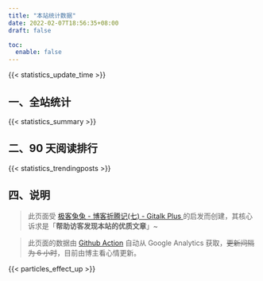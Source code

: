 ```yaml
---
title: "本站统计数据"
date: 2022-02-07T18:56:35+08:00
draft: false

toc:
  enable: false
---
```


{{< statistics_update_time  >}}

## 一、全站统计

{{< statistics_summary  >}}

## 二、90 天阅读排行

{{< statistics_trendingposts  >}}

<!--

由于主题异步加载的原因，此处的 echarts 图表无法正常显示，暂时注释掉。

## 三、文章发布周期与数量统计


{{< echarts >}}

{{< statistics_echart_posts_count >}}

{{< /echarts >}}

-->

## 四、说明

>此页面受 [极客兔兔 - 博客折腾记(七) - Gitalk Plus ](https://geektutu.com/post/blog-experience-7.html) 的启发而创建，其核心诉求是「**帮助访客发现本站的优质文章**」~

>此页面的数据由 [Github Action](https://github.com/ryan4yin/thiscute.world/blob/main/.github/workflows/main.yaml) 自动从 Google Analytics 获取，~~更新间隔为 6 小时~~，目前由博主看心情更新。


{{< particles_effect_up  >}}
